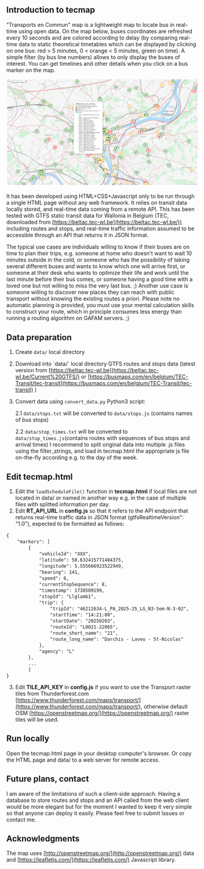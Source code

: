 ## Introduction to tecmap
"Transports en Commun" map is a lightweight map to locate bus in real-time using open data. On the map below, buses coordinates are refreshed every 10 seconds and are colored according to delay (by comparing real-time data to static theoretical timetables which can be displayed by clicking on one bus: red > 5 minutes, 0 < orange < 5 minutes, green on time). A simple filter (by bus line numbers) allows to only display the buses of interest. You can get timelines and other details when you click on a bus marker on the map.

![tecmap](tecmap-liege.jpg?raw=true "Tecmap in Liège, Belgium")

It has been developed using HTML+CSS+Javascript only to be run through a single HTML page without any web framework. It relies on transit data locally stored, and real-time data coming from a remote API.
This has been tested with GTFS static transit data for Wallonia in Belgium (TEC, downloaded from [https://beltac.tec-wl.be](https://beltac.tec-wl.be/))
including routes and stops, and real-time traffic information assumed to be accessible through an API that returns it in JSON format.

The typical use cases are individuals willing to know if their buses are on time to plan their trips, e.g. someone at home who doesn't 
want to wait 10 minutes outside in the cold, or someone who has the possibility of taking several different buses and wants to know which one will arrive first,
or someone at their desk who wants to optimize their life and work until the last minute before their bus comes, or someone having a good time with a loved one 
but not willing to miss the very last bus. ;) Another use case is someone willing to discover new places they can reach with public transport without knowing the existing routes a priori.
Please note no automatic planning is provided, you must use your mental calculation skills to construct your route, which in principle consumes 
less energy than running a routing algorithm on GAFAM servers. ;)

## Data preparation
1. Create `data/` local directory
   
3. Download into ´data/` local directory GTFS routes and stops data (latest version from [https://beltac.tec-wl.be](https://beltac.tec-wl.be/Current%20GTFS/) or [https://busmaps.com/en/belgium/TEC-Transit/tec-transit](https://busmaps.com/en/belgium/TEC-Transit/tec-transit) )
   
5. Convert data using `convert_data.py` Python3 script:

    2.1 `data/stops.txt` will be converted to `data/stops.js`  (contains names of bus stops)
   
    2.2 `data/stop_times.txt` will be converted to `data/stop_times.js`(contains routes with sequences of bus stops and arrival times)
   I recommend to split original data into multiple .js files using the filter_strings, and load in tecmap.html the appropriate js file on-the-fly according e.g. to the day of the week.
   

## Edit tecmap.html
1. Edit the `loadScheduleFile()` function in **tecmap.html** if local files are not located in data/ or named in another way e.g. in the case of multiple files with splitted information per day.
3. Edit **RT_API_URL** in **config.js** so that it refers to the API endpoint that returns real-time traffic data in JSON format (gtfsRealtimeVersion": "1.0"), expected to be formatted as follows:

```
{
    "markers": [
        {
            "vehicleId": "XXX",
            "latitude": 50.632415771484375,
            "longitude": 5.555666923522949,
            "bearing": 141,
            "speed": 6,
            "currentStopSequence": 8,
            "timestamp": 1738589199,
            "stopId": "Llglamb1",
            "trip": {
                "tripId": "46212634-L_PA_2025-25_LG_N3-Sem-N-3-02",
                "startTime": "14:21:00",
                "startDate": "20250203",
                "routeId": "L0021-22065",
                "route_short_name": "21",
                "route_long_name": "Darchis - Laveu - St-Nicolas"
            },
            "agency": "L"
        },
        ...
        ]
}
```


3. Edit **TILE_API_KEY** in **config.js** if you want to use the Transport raster tiles from Thunderforest.com [https://www.thunderforest.com/maps/transport/](https://www.thunderforest.com/maps/transport/), otherwise default OSM [https://openstreetmap.org/](https://openstreetmap.org/) raster tiles will be used.

## Run locally
Open the tecmap.html page in your desktop computer's browser. Or copy the HTML page and data/ to a web server for remote access.

## Future plans, contact
I am aware of the limitations of such a client-side approach. 
Having a database to store routes and stops and an API called from the web client would be more elegant but for the moment I wanted to keep it very simple so that anyone can deploy it easily.
Please feel free to submit Issues or contact me.

## Acknowledgments
The map uses [http://openstreetmap.org/](http://openstreetmap.org/) data and [https://leafletjs.com/](https://leafletjs.com/) Javascript library.





